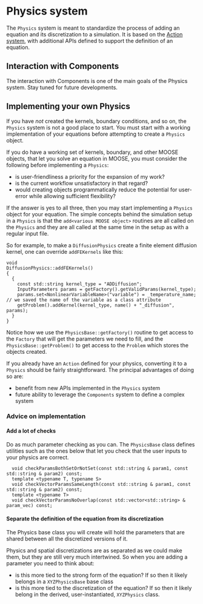 # Physics system

The `Physics` system is meant to standardize the process of adding an equation and its discretization
to a simulation. It is based on the [Action system](source/actions/Action.md), with additional APIs
defined to support the definition of an equation.

## Interaction with Components

The interaction with Components is one of the main goals of the Physics system. Stay tuned for future developments.
## Implementing your own Physics

If you have *not* created the kernels, boundary conditions, and so on, the `Physics` system is not a good place
to start. You must start with a working implementation of your equations before attempting to create a `Physics` object.

If you do have a working set of kernels, boundary, and other MOOSE objects, that let you solve an equation in MOOSE, you
must consider the following before implementing a `Physics`:

- is user-friendliness a priority for the expansion of my work?
- is the current workflow unsatisfactory in that regard?
- would creating objects programmatically reduce the potential for user-error while allowing sufficient flexibility?

If the answer is yes to all three, then you may start implementing a `Physics` object for your equation.
The simple concepts behind the simulation setup in a `Physics` is that the `add<various MOOSE object>` routines
are all called on the `Physics` and they are all called at the same time in the setup as with a regular input file.

So for example, to make a `DiffusionPhysics` create a finite element diffusion kernel, one can override `addFEKernels` like this:

```
void
DiffusionPhysics::addFEKernels()
{
  {
    const std::string kernel_type = "ADDiffusion";
    InputParameters params = getFactory().getValidParams(kernel_type);
    params.set<NonlinearVariableName>("variable") = _temperature_name;  // we saved the name of the variable as a class attribute
    getProblem().addKernel(kernel_type, name() + "_diffusion", params);
  }
}
```

Notice how we use the `PhysicsBase::getFactory()` routine to get access to the `Factory` that will get the parameters we
need to fill, and the `PhysicsBase::getProblem()` to get access to the `Problem` which stores the objects created.

If you already have an `Action` defined for your physics, converting it to a `Physics` should be fairly straightforward. The principal advantages of doing so are:

- benefit from new APIs implemented in the `Physics` system
- future ability to leverage the `Components` system to define a complex system

### Advice on implementation

#### Add a lot of checks

Do as much parameter checking as you can. The `PhysicsBase` class defines utilities such as the ones below
that let you check that the user inputs to your physics are correct.

```
  void checkParamsBothSetOrNotSet(const std::string & param1, const std::string & param2) const;
  template <typename T, typename S>
  void checkVectorParamsSameLength(const std::string & param1, const std::string & param2) const;
  template <typename T>
  void checkVectorParamsNoOverlap(const std::vector<std::string> & param_vec) const;
```

#### Separate the definition of the equation from its discretization

The Physics base class you will create will hold the parameters that are shared between all the
discretized versions of it.

Physics and spatial discretizations are as separated as we could make them, but they are still very much intertwined. So
when you are adding a parameter you need to think about:

- is this more tied to the strong form of the equation? If so then it likely belongs in a `XYZPhysicsBase` base class
- is this more tied to the discretization of the equation? If so then it likely belong in the derived, user-instantiated,
  `XYZPhysics` class.

